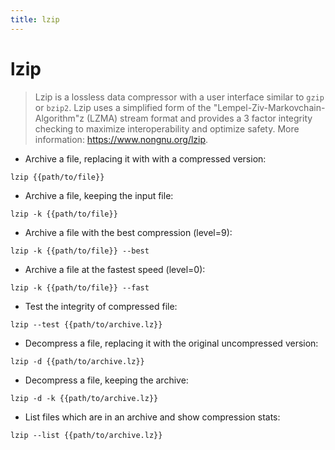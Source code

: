 ```yaml
---
title: lzip
---
```

# lzip

> Lzip is a lossless data compressor with a user interface similar to `gzip` or `bzip2`.
> Lzip uses a simplified form of the "Lempel-Ziv-Markovchain-Algorithm"z (LZMA) stream format and provides a 3 factor integrity checking to maximize interoperability and optimize safety.
> More information: <https://www.nongnu.org/lzip>.

- Archive a file, replacing it with with a compressed version:

`lzip {{path/to/file}}`

- Archive a file, keeping the input file:

`lzip -k {{path/to/file}}`

- Archive a file with the best compression (level=9):

`lzip -k {{path/to/file}} --best`

- Archive a file at the fastest speed (level=0):

`lzip -k {{path/to/file}} --fast`

- Test the integrity of compressed file:

`lzip --test {{path/to/archive.lz}}`

- Decompress a file, replacing it with the original uncompressed version:

`lzip -d {{path/to/archive.lz}}`

- Decompress a file, keeping the archive:

`lzip -d -k {{path/to/archive.lz}}`

- List files which are in an archive and show compression stats:

`lzip --list {{path/to/archive.lz}}`
